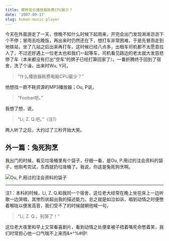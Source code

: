 ```yaml
---
title: 哪种音乐播放器耗费CPU最少？
date: '2007-09-17'
slug: human-music-player
---
```


今天在外面游走了一天，傍晚不知什么时候下起雨来，开完会出门发现淅淅沥沥下个不停；冒雨去吃晚饭，再出来时仍然还在下，想打车非常困难，于是先冒雨走到地铁站，坐了几站之后出来再打车，这时候已经八点多，出租车司机都不太愿意拉人了，不过还好遇上一位老太也和我们一起等车，司机看见路边的老太就大发慈悲停了车（本来都没有打出“空车”的牌子已经打算回家了）。一番折腾终于回到了宿舍，洗了个澡，出来时Wu, Y问，

> “什么播放器耗费电脑CPU最少？”

他想找一款不耗资源的MP3播放器；Ou, P说，

> “Foobar吧。”

我想了想，说，

> “Li, Z. Q.吧。”（注1）

两人听了之后，大约过了三秒开始大笑。

## 外一篇：兔死狗烹

我出门的时候，看见垃圾桶里有个袋子，仔细一看，是Ou, P.用过的注会资料的袋子，他刚考完试，东西就扔垃圾桶了。我说，你这是兔死狗烹啊。

![Ou, P.用过的注会资料的袋子](https://db.yihui.name/imgur/ztK6L.jpg)

---

注1：本科的时候，Li, Z. Q.和我同一个宿舍，这位老大经常在晚上坐在床上一边听歌一边哭唱，其惨烈状超出我的描述能力。总之就是如泣如诉，唱到动情之时便憋着喉咙以便发高音，我们受不了的时候就朝他喊一句，

> “Li, Z. Q.，别哭了！”

这位老大夜里和早上又常看喜剧片，看到动情之处便拿被子捂着嘴死命憋着笑，我们时常担心他一口气喘不上来而&*^%#@!

